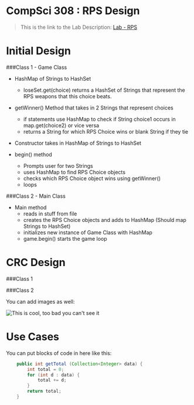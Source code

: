 CompSci 308 : RPS Design
===================

> This is the link to the Lab Description: 
[Lab - RPS](http://www.cs.duke.edu/courses/compsci308/spring16/classwork/02_design_rps/index.php)

Initial Design
=======

###Class 1 - Game Class

* HashMap of Strings to HashSet<String>
	- loseSet.get(choice) returns a HashSet of Strings that represent the RPS weapons that this choice beats.

* getWinner() Method that takes in 2 Strings that represent choices
	- if statements use HashMap to check if String choice1 occurs in map.get(choice2) or vice versa
	- returns a String for which RPS Choice wins or blank String if they tie

* Constructor takes in HashMap of Strings to HashSet<String>

* begin() method 
	- Prompts user for two Strings
	- uses HashMap to find RPS Choice objects
	- checks which RPS Choice object wins using getWinner()
	- loops


###Class 2 - Main Class

* Main method 
	- reads in stuff from file 
	- creates the RPS Choice objects and adds to HashMap (Should map Strings to HashSet<String>)
	- initializes new instance of Game Class with HashMap
	- game.begin() starts the game loop






CRC Design
=======

###Class 1


###Class 2

You can add images as well:

![This is cool, too bad you can't see it](crc-example.png "Our CRC cards")


Use Cases
=======

You can put blocks of code in here like this:
```java
    public int getTotal (Collection<Integer> data) {
        int total = 0;
        for (int d : data) {
            total += d;
        }
        return total;
    }
```

